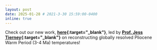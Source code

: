 ```yaml
---
layout: post
date: 2025-01-28 # 2021-3-30 15:59:00-0400
inline: true
---
```


Check out our new work, <b>[here](https://agupubs.onlinelibrary.wiley.com/doi/full/10.1029/2024AV001356){:target="\_blank"}</b>, led by <b>[Prof. Jess Tierney](https://www.geo.arizona.edu/~jesst/){:target="\_blank"}</b> on reconstructing globally resolved Pliocene Warm Period (3-4 Ma) temperatures!
